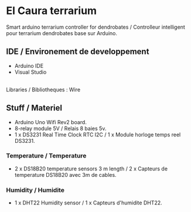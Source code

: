 # El Caura terrarium
Smart arduino terrarium controller for dendrobates / Controlleur intelligent pour terrarium dendrobates base sur Arduino.

## IDE / Environement de developpement
- Arduino IDE 
- Visual Studio
<br>
Libraries / Bibliotheques : Wire

## Stuff / Materiel
- Arduino Uno Wifi Rev2 board.
- 8-relay module 5V / Relais 8 baies 5v.
- 1 x DS3231 Real Time Clock RTC I2C / 1 x Module horloge temps reel DS3231.

### Temperature / Temperature
- 2 x DS18B20 temperature sensors 3 m length / 2 x Capteurs de temperature DS18B20 avec 3m de cables.

### Humidity / Humidite
- 1 x DHT22 Humidity sensor / 1 x Capteurs d'humidite DHT22. 
